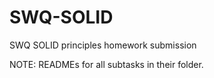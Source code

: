 # SWQ-SOLID
SWQ SOLID principles homework submission

NOTE: READMEs for all subtasks in their folder.
